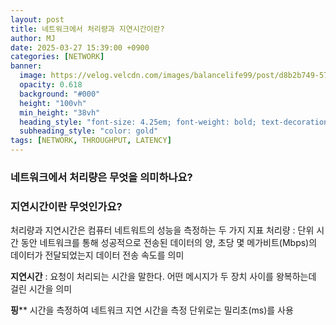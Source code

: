```yaml
---
layout: post
title: 네트워크에서 처리량과 지연시간이란?
author: MJ
date: 2025-03-27 15:39:00 +0900 
categories: [NETWORK]
banner:
  image: https://velog.velcdn.com/images/balancelife99/post/d8b2b749-5710-4980-afde-18ee82294832/image.png
  opacity: 0.618
  background: "#000"
  height: "100vh"
  min_height: "38vh"
  heading_style: "font-size: 4.25em; font-weight: bold; text-decoration: underline"
  subheading_style: "color: gold"
tags: [NETWORK, THROUGHPUT, LATENCY]
---
```


### 네트워크에서 처리량은 무엇을 의미하나요?
### 지연시간이란 무엇인가요?
처리량과 지연시간은 컴퓨터 네트워트의 성능을 측정하는 두 가지 지표
처리량 : 단위 시간 동안 네트워크를 통해 성공적으로 전송된 데이터의 양, 초당 몇 메가비트(Mbps)의 데이터가 전달되었는지
데이터 전송 속도를 의미

**지연시간** : 요청이 처리되는 시간을 말한다. 어떤 메시지가 두 장치 사이를 왕복하는데 걸린 시간을 의미

**핑**** 시간을 측정하여 네트워크 지연 시간을 측정
단위로는 밀리초(ms)를 사용
